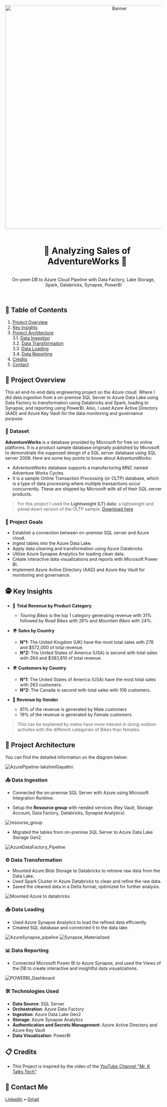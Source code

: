 <div align="center">
  <a href="https://lookerstudio.google.com/reporting/da5da0af-4be0-4f7d-a84b-f7c2892df612">
    <img src="https://github.com/luckygayathri/Azure-Databricks/assets/26520639/e1aba770-2a35-4e26-beb4-95615b5f24f3" alt="Banner" width="720">
  </a>

  <div id="user-content-toc">
    <ul>
      <summary><h1 style="display: inline-block;">🔧 Analyzing Sales of AdventureWorks 🔌</h1></summary>
    </ul>
  </div>
  
  <p>On-prem DB to Azure Cloud Pipeline with Data Factory, Lake Storage, Spark, Databricks, Synapse, PowerBI</p>
</div>
<br>

## 📝 Table of Contents
1. [Project Overview](#introduction)
2. [Key Insights](#key-insights)
3. [Project Architecture](#project-architecture)  
  3.1. [Data Ingestion](#data-ingestion)  
  3.2. [Data Transformation](#data-transformation)  
  3.3. [Data Loading](#data-loading)  
  3.4. [Data Reporting](#data-reporting)
4. [Credits](#credits)
5. [Contact](#contact)

<a name="introduction"></a>
## 🔬 Project Overview 

This an end-to-end data engineering project on the Azure cloud. Where I did data ingestion from a on-premise SQL Server to Azure Data Lake using Data Factory to transformation using Databricks and Spark, loading to Synapse, and reporting using PowerBI. Also, I used Azure Active Directory (AAD) and Azure Key Vault for the data monitoring and governance purpose. 

### 💾 Dataset

**AdventureWorks** is a database provided by Microsoft for free on online platforms. It is a product sample database originally published by Microsoft to demonstrate the supposed design of a SQL server database using SQL server 2008. Here are some key points to know about AdventureWorks:

- AdventureWorks database supports a manufacturing MNC named Adventure Works Cycles.
- It is a sample Online Transaction Processing (or OLTP) database, which is a type of data processing where multiple transactions occur concurrently. These are shipped by Microsoft with all of their SQL server products.

> For this project I used the **Lightweight (LT) data**: a lightweight and pared down version of the OLTP sample. [Download here](https://github.com/Microsoft/sql-server-samples/releases/download/adventureworks/AdventureWorksLT2022.bak)

### 🎯 Project Goals

- Establish a connection between on-premise SQL server and Azure cloud.
- Ingest tables into the Azure Data Lake.
- Apply data cleaning and transformation using Azure Databricks.
- Utilize Azure Synapse Analytics for loading clean data.
- Create interactive data visualizations and reports with Microsoft Power BI.
- Implement Azure Active Directory (AAD) and Azure Key Vault for monitoring and governance.

<a name="key-insights"></a>
## 🕵️ Key Insights

- 💸 **Total Revenue by Product Category**
  - *Touring Bikes* is the top 1 category generating revenue with 31% followed by *Road Bikes* with 26% and *Mountain Bikes* with 24%.
 
- 🌍 **Sales by Country**
  - **N°1:** The United Kingdom (UK) have the most total sales with 278 and $572,000 of total revenue.
  - **N°2:** The United States of America (USA) is second with total sales with 264 and $383,810 of total revenue.

- 🌍 **Customers by Country**
  - **N°1:** The United States of America (USA) have the most total sales with 263 customers.
  - **N°2:** The Canada is second with total sales with 106 customers.

- 🚻 **Revenue by Gender**
  - 81% of the revenue is generated by Male customers
  - 19% of the revenue is generated by Female customers  

> This can be explained by males have more interest in doing outdoor activites with the different categories of Bikes than females.

<a name="project-architecture"></a>
## 📝 Project Architecture

You can find the detailed information on the diagram below:

![AzurePipeline-lakshmiGayathri](https://github.com/luckygayathri/Azure-Databricks/assets/26520639/8c5cf18d-a065-402e-aab4-4f5fc6e46ac8)

<a name="data-ingestion"></a>
### 📤 Data Ingestion
- Connected the on-premise SQL Server with Azure using Microsoft Integration Runtime.

- Setup the **Resource group** with needed services (Key Vault, Storage Account, Data Factory, Databricks, Synapse Analytics)

![resourse_group](https://github.com/luckygayathri/Azure-Databricks/assets/26520639/f70998b2-6c82-41f4-88a8-20dd5a3c622f)

- Migrated the tables from on-premise SQL Server to Azure Data Lake Storage Gen2.

![AzureDataFactory_Pipeline](https://github.com/luckygayathri/Azure-Databricks/assets/26520639/bdbbf157-9a66-4951-a066-901d65ee5d0e)

<a name="data-transformation"></a>
### ⚙️ Data Transformation
- Mounted Azure Blob Storage to Databricks to retrieve raw data from the Data Lake.
- Used Spark Cluster in Azure Databricks to clean and refine the raw data.
- Saved the cleaned data in a Delta format; optimized for further analysis.

![Mounted Azure to databricks](https://github.com/luckygayathri/Azure-Databricks/assets/26520639/ffea37f5-8e19-4d2e-aca8-399171186a42)

<a name="data-loading"></a>
### 📥 Data Loading
- Used Azure Synapse Analytics to load the refined data efficiently.
- Created SQL database and connected it to the data lake.

![AzureSynapse_pipeline](https://github.com/luckygayathri/Azure-Databricks/assets/26520639/a3dbb88a-4c5c-4923-a02e-e1253ecd756f)
![Synapse_Materialized](https://github.com/luckygayathri/Azure-Databricks/assets/26520639/ddd3b00b-23b3-4a85-bbe6-8a3cdef8884e)

<a name="data-reporting"></a>
### 📊 Data Reporting
- Connected Microsoft Power BI to Azure Synapse, and used the Views of the DB to create interactive and insightful data visualizations.

![POWERBI_Dashboard](https://github.com/luckygayathri/Azure-Databricks/assets/26520639/78227323-9ea5-495d-b80b-d1b856ff5af0)

### 🛠️ Technologies Used

- **Data Source**: SQL Server
- **Orchestration**: Azure Data Factory
- **Ingestion**: Azure Data Lake Gen2
- **Storage**: Azure Synapse Analytics
- **Authentication and Secrets Management**: Azure Active Directory and Azure Key Vault
- **Data Visualization**: PowerBI

<a name="credits"></a>
## 📋 Credits

- This Project is inspired by the video of the [YouTube Channel "Mr. K Talks Tech"](https://www.youtube.com/watch?v=iQ41WqhHglk)  

<a name="contact"></a>
## 📨 Contact Me

[LinkedIn](https://www.linkedin.com/in/lakshmigayathrim/) •
[Gmail](luckygayathri09@gmail.com)
